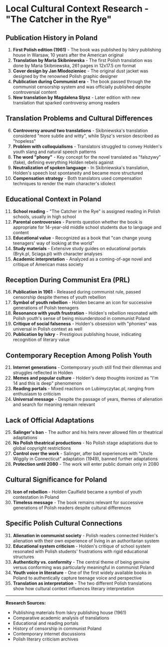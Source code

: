 # Local Cultural Context Research - "The Catcher in the Rye"

## Publication History in Poland

1. **First Polish edition (1961)** - The book was published by Iskry publishing house in Warsaw, 10 years after the American original
2. **Translation by Maria Skibniewska** - The first Polish translation was done by Maria Skibniewska, 261 pages in 12x17.5 cm format
3. **Cover design by Jan Mlodozieniec** - The original dust jacket was designed by the renowned Polish graphic designer
4. **Publication during Communist era** - The book passed through the communist censorship system and was officially published despite controversial content
5. **New translation by Magdalena Slysz** - Later edition with new translation that sparked controversy among readers

## Translation Problems and Cultural Differences

6. **Controversy around two translations** - Skibniewska's translation considered "more subtle and witty", while Slysz's version described as "hopeless"
7. **Problem with colloquialisms** - Translators struggled to convey Holden's youth slang and natural speech patterns
8. **The word "phony"** - Key concept for the novel translated as "falszywy" (fake), defining everything Holden rebels against
9. **Neutralization of spoken language** - In Skibniewska's translation, Holden's speech lost spontaneity and became more structured
10. **Compensation strategy** - Both translators used compensation techniques to render the main character's idiolect

## Educational Context in Poland

11. **School reading** - "The Catcher in the Rye" is assigned reading in Polish schools, usually in high school
12. **Parental controversies** - Parents question whether the book is appropriate for 14-year-old middle school students due to language and content
13. **Educational value** - Recognized as a book that "can change young teenagers' way of looking at the world"
14. **Study materials** - Extensive study guides on educational portals (Bryk.pl, Sciaga.pl) with character analyses
15. **Academic interpretation** - Analyzed as a coming-of-age novel and critique of American mass society

## Reception During Communist Era (PRL)

16. **Publication in 1961** - Released during communist rule, passed censorship despite themes of youth rebellion
17. **Symbol of youth rebellion** - Holden became an icon for successive generations of Polish teenagers
18. **Resonance with youth frustration** - Holden's rebellion resonated with Polish youth's sense of being misunderstood in communist Poland
19. **Critique of social falseness** - Holden's obsession with "phonies" was universal in Polish context as well
20. **Publication by Iskry** - Prestigious publishing house, indicating recognition of literary value

## Contemporary Reception Among Polish Youth

21. **Internet generations** - Contemporary youth still find their dilemmas and struggles reflected in Holden
22. **Memes and popular culture** - Holden's deep thoughts ironized as "I'm 14 and this is deep" phenomenon
23. **Reading portals** - Mixed reactions on Lubimyczytac.pl, ranging from enthusiasm to criticism
24. **Universal message** - Despite the passage of years, themes of alienation and search for meaning remain relevant

## Lack of Official Adaptations

25. **Salinger's ban** - The author and his heirs never allowed film or theatrical adaptations
26. **No Polish theatrical productions** - No Polish stage adaptations due to global copyright restrictions
27. **Control over the work** - Salinger, after bad experiences with "Uncle Wiggily in Connecticut" adaptation (1949), banned further adaptations
28. **Protection until 2080** - The work will enter public domain only in 2080

## Cultural Significance for Poland

29. **Icon of rebellion** - Holden Caulfield became a symbol of youth contestation in Poland
30. **Timeless message** - The book remains relevant for successive generations of Polish readers despite cultural differences

## Specific Polish Cultural Connections

31. **Alienation in communist society** - Polish readers connected Holden's alienation with their own experience of living in an authoritarian system
32. **Educational system criticism** - Holden's critique of school system resonated with Polish students' frustrations with rigid educational structures
33. **Authenticity vs. conformity** - The central theme of being genuine versus conforming was particularly meaningful in communist Poland
34. **Youth voice in literature** - One of the first widely available books in Poland to authentically capture teenage voice and perspective
35. **Translation as interpretation** - The two different Polish translations show how cultural context influences literary interpretation

---

**Research Sources:**
- Publishing materials from Iskry publishing house (1961)
- Comparative academic analysis of translations
- Educational and reading portals
- History of censorship in communist Poland
- Contemporary internet discussions
- Polish literary criticism archives